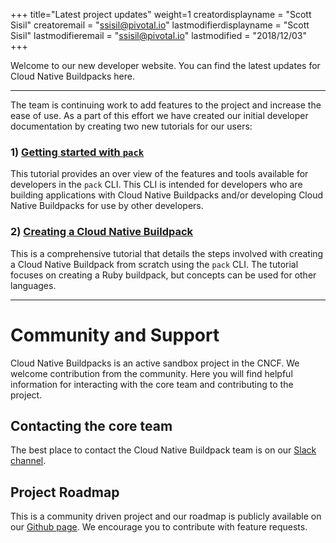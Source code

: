 +++
title="Latest project updates"
weight=1
creatordisplayname = "Scott Sisil"
creatoremail = "ssisil@pivotal.io"
lastmodifierdisplayname = "Scott Sisil"
lastmodifieremail = "ssisil@pivotal.io"
lastmodified = "2018/12/03"
+++

Welcome to our new developer website.  You can find the latest updates for Cloud Native Buildpacks here.  

---

The team is continuing work to add features to the project and increase the ease of use. As a part of this effort we have created our initial developer documentation by creating two new tutorials for our users:

### 1) [Getting started with `pack`](/docs/using-pack)

This tutorial provides an over view of the features and tools available for developers in the `pack` CLI.  This CLI is intended for developers who are building applications with Cloud Native Buildpacks and/or developing Cloud Native Buildpacks for use by other developers.

### 2) [Creating a Cloud Native Buildpack](/docs/create-buildpack)

This is a comprehensive tutorial that details the steps involved with creating a Cloud Native Buildpack from scratch using the `pack` CLI. The tutorial focuses on creating a Ruby buildpack, but concepts can be used for other languages.

---

# Community and Support

Cloud Native Buildpacks is an active sandbox project in the CNCF.  We welcome contribution from the community.  Here you will find helpful information for interacting with the core team and contributing to the project.

## Contacting the core team

The best place to contact the Cloud Native Buildpack team is on our [Slack channel](https://slack.buildpacks.io/).  

## Project Roadmap

This is a community driven project and our roadmap is publicly available on our [Github page](https://github.com/orgs/buildpack/projects/1). We encourage you to contribute with feature requests.
